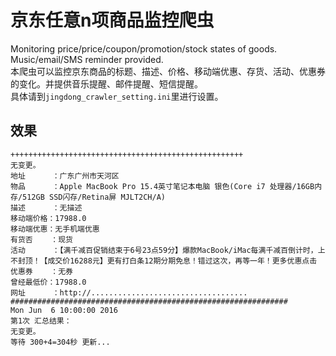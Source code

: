 # 京东任意n项商品监控爬虫
Monitoring price/price/coupon/promotion/stock states of goods. Music/email/SMS reminder provided.   
本爬虫可以监控京东商品的标题、描述、价格、移动端优惠、存货、活动、优惠券的变化。并提供音乐提醒、邮件提醒、短信提醒。   
具体请到`jingdong_crawler_setting.ini`里进行设置。   

## 效果
```text
++++++++++++++++++++++++++++++++++++++++++++++++++++
无变更。
地址      ：广东广州市天河区
物品      ：Apple MacBook Pro 15.4英寸笔记本电脑 银色(Core i7 处理器/16GB内存/512GB SSD闪存/Retina屏 MJLT2CH/A)
描述      ：无描述
移动端价格：17988.0
移动端优惠：无手机端优惠
有货否    ：现货
活动      ：【满千减百促销结束于6号23点59分】爆款MacBook/iMac每满千减百倒计时，上不封顶！【成交价16288元】更有打白条12期分期免息！错过这次，再等一年！更多优惠点击
优惠券    ：无券
曾经最低价：17988.0
网址      ：http://...................................
##############################################################
Mon Jun  6 10:00:00 2016
第1次 汇总结果：
无变更。
等待 300+4=304秒 更新...
```
